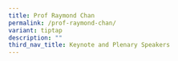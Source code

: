 ```yaml
---
title: Prof Raymond Chan
permalink: /prof-raymond-chan/
variant: tiptap
description: ""
third_nav_title: Keynote and Plenary Speakers
---
```

<p></p>